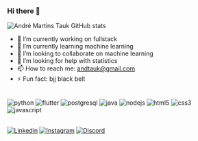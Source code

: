 ### Hi there 👋


![André Martins Tauk GitHub stats](https://github-readme-stats.vercel.app/api?username=andtauk&show_icons=true&theme=highcontrast)


- 🔭 I’m currently working on fullstack
- 🌱 I’m currently learning machine learning
- 👯 I’m looking to collaborate on machine learning
- 🤔 I’m looking for help with statistics
- 📫 How to reach me: andtauk@gmail.com
- ⚡ Fun fact: bjj black belt

<div style="display: inline_block"><br/>
    <img align="center" alt="python" src="https://img.shields.io/badge/Python-3776AB?style=for-the-badge&logo=python&logoColor=white" />
    <img align="center" alt="flutter" src="https://img.shields.io/badge/Flutter-02569B?style=for-the-badge&logo=flutter&logoColor=white" />
    <img align="center" alt="postgresql" src="https://img.shields.io/badge/PostgreSQL-316192?style=for-the-badge&logo=postgresql&logoColor=white" />
    <img align="center" alt="java" src="https://img.shields.io/badge/Java-ED8B00?style=for-the-badge&logo=java&logoColor=white" />
<!--     <img align="center" alt="typescript" src="https://img.shields.io/badge/TypeScript-007ACC?style=for-the-badge&logo=typescript&logoColor=white" /> -->
    <img align="center" alt="nodejs" src="https://img.shields.io/badge/Node.js-43853D?style=for-the-badge&logo=node.js&logoColor=white" />
    <img align="center" alt="html5" src="https://img.shields.io/badge/HTML5-E34F26?style=for-the-badge&logo=html5&logoColor=white" />
    <img align="center" alt="css3" src="https://img.shields.io/badge/CSS3-1572B6?style=for-the-badge&logo=css3&logoColor=white" />
    <img align="center" alt="javascript" src="https://img.shields.io/badge/JavaScript-323330?style=for-the-badge&logo=javascript&logoColor=F7DF1E" />
<!--     <img align="center" alt="react" src="https://img.shields.io/badge/React-20232A?style=for-the-badge&logo=react&logoColor=61DAFB" /> -->
<!--     <img align="center" alt="reactnative" src="https://img.shields.io/badge/React_Native-20232A?style=for-the-badge&logo=react&logoColor=61DAFB" /> -->
</div></br>

[![Linkedin](https://img.shields.io/badge/LinkedIn-0077B5?style=for-the-badge&logo=linkedin&logoColor=white)](https://www.linkedin.com/in/andre-tauk/)
[![Instagram](https://img.shields.io/badge/Instagram-E4405F?style=for-the-badge&logo=instagram&logoColor=white)](https://www.instagram.com/andre_tauk/)
[![Discord](https://img.shields.io/badge/Discord-7289DA?style=for-the-badge&logo=discord&logoColor=white)](https://discord.com/channels/#8507)

